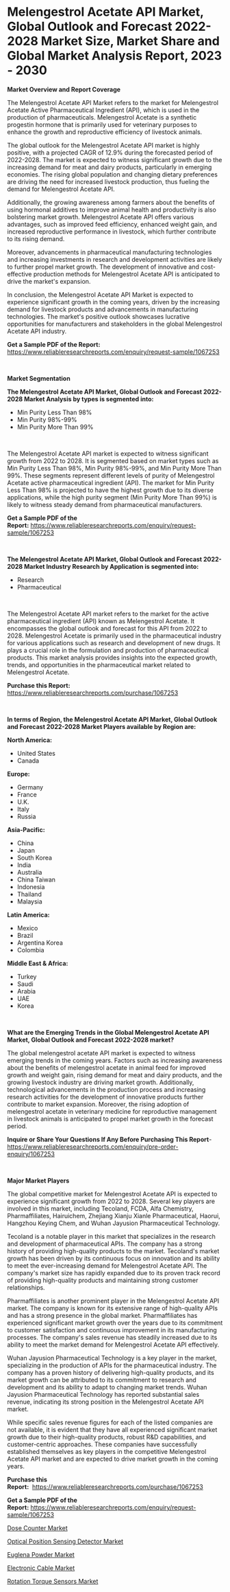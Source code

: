 <p><h1>Melengestrol Acetate API Market, Global Outlook and Forecast 2022-2028 Market Size, Market Share and Global Market Analysis Report, 2023 - 2030</h1></p><p><strong>Market Overview and Report Coverage</strong></p>
<p><p>The Melengestrol Acetate API Market refers to the market for Melengestrol Acetate Active Pharmaceutical Ingredient (API), which is used in the production of pharmaceuticals. Melengestrol Acetate is a synthetic progestin hormone that is primarily used for veterinary purposes to enhance the growth and reproductive efficiency of livestock animals.</p><p>The global outlook for the Melengestrol Acetate API market is highly positive, with a projected CAGR of 12.9% during the forecasted period of 2022-2028. The market is expected to witness significant growth due to the increasing demand for meat and dairy products, particularly in emerging economies. The rising global population and changing dietary preferences are driving the need for increased livestock production, thus fueling the demand for Melengestrol Acetate API.</p><p>Additionally, the growing awareness among farmers about the benefits of using hormonal additives to improve animal health and productivity is also bolstering market growth. Melengestrol Acetate API offers various advantages, such as improved feed efficiency, enhanced weight gain, and increased reproductive performance in livestock, which further contribute to its rising demand.</p><p>Moreover, advancements in pharmaceutical manufacturing technologies and increasing investments in research and development activities are likely to further propel market growth. The development of innovative and cost-effective production methods for Melengestrol Acetate API is anticipated to drive the market's expansion.</p><p>In conclusion, the Melengestrol Acetate API Market is expected to experience significant growth in the coming years, driven by the increasing demand for livestock products and advancements in manufacturing technologies. The market's positive outlook showcases lucrative opportunities for manufacturers and stakeholders in the global Melengestrol Acetate API industry.</p></p>
<p><strong>Get a Sample PDF of the Report:</strong> <a href="https://www.reliableresearchreports.com/enquiry/request-sample/1067253">https://www.reliableresearchreports.com/enquiry/request-sample/1067253</a></p>
<p>&nbsp;</p>
<p><strong>Market Segmentation</strong></p>
<p><strong>The Melengestrol Acetate API Market, Global Outlook and Forecast 2022-2028 Market Analysis by types is segmented into:</strong></p>
<p><ul><li>Min Purity Less Than 98%</li><li>Min Purity 98%-99%</li><li>Min Purity More Than 99%</li></ul></p>
<p>&nbsp;</p>
<p><p>The Melengestrol Acetate API market is expected to witness significant growth from 2022 to 2028. It is segmented based on market types such as Min Purity Less Than 98%, Min Purity 98%-99%, and Min Purity More Than 99%. These segments represent different levels of purity of Melengestrol Acetate active pharmaceutical ingredient (API). The market for Min Purity Less Than 98% is projected to have the highest growth due to its diverse applications, while the high purity segment (Min Purity More Than 99%) is likely to witness steady demand from pharmaceutical manufacturers.</p></p>
<p><strong>Get a Sample PDF of the Report:</strong>&nbsp;<a href="https://www.reliableresearchreports.com/enquiry/request-sample/1067253">https://www.reliableresearchreports.com/enquiry/request-sample/1067253</a></p>
<p>&nbsp;</p>
<p><strong>The Melengestrol Acetate API Market, Global Outlook and Forecast 2022-2028 Market Industry Research by Application is segmented into:</strong></p>
<p><ul><li>Research</li><li>Pharmaceutical</li></ul></p>
<p>&nbsp;</p>
<p><p>The Melengestrol Acetate API market refers to the market for the active pharmaceutical ingredient (API) known as Melengestrol Acetate. It encompasses the global outlook and forecast for this API from 2022 to 2028. Melengestrol Acetate is primarily used in the pharmaceutical industry for various applications such as research and development of new drugs. It plays a crucial role in the formulation and production of pharmaceutical products. This market analysis provides insights into the expected growth, trends, and opportunities in the pharmaceutical market related to Melengestrol Acetate.</p></p>
<p><strong>Purchase this Report:</strong>&nbsp; <a href="https://www.reliableresearchreports.com/purchase/1067253">https://www.reliableresearchreports.com/purchase/1067253</a></p>
<p>&nbsp;</p>
<p><strong>In terms of Region, the Melengestrol Acetate API Market, Global Outlook and Forecast 2022-2028 Market Players available by Region are:</strong></p>
<p>
    <p> <strong> North America: </strong>
        <ul>
            <li>United States</li>
            <li>Canada</li>
        </ul>
        </p> 
    <p> <strong> Europe: </strong>
        <ul>
            <li>Germany</li>
            <li>France</li>
            <li>U.K.</li>
            <li>Italy</li>
            <li>Russia</li>
        </ul>
        </p> 
    <p> <strong> Asia-Pacific: </strong>
        <ul>
            <li>China</li>
            <li>Japan</li>
            <li>South Korea</li>
            <li>India</li>
            <li>Australia</li>
            <li>China Taiwan</li>
            <li>Indonesia</li>
            <li>Thailand</li>
            <li>Malaysia</li>
        </ul>
        </p> 
    <p> <strong> Latin America: </strong>
        <ul>
            <li>Mexico</li>
            <li>Brazil</li>
            <li>Argentina Korea</li>
            <li>Colombia</li>
        </ul>
        </p> 
    <p> <strong> Middle East & Africa: </strong>
        <ul>
            <li>Turkey</li>
            <li>Saudi</li>
            <li>Arabia</li>
            <li>UAE</li>
            <li>Korea</li>
        </ul>
    </p>
    </p>
<p>&nbsp;</p>
<p><strong>What are the Emerging Trends in the Global Melengestrol Acetate API Market, Global Outlook and Forecast 2022-2028 market?</strong></p>
<p><p>The global melengestrol acetate API market is expected to witness emerging trends in the coming years. Factors such as increasing awareness about the benefits of melengestrol acetate in animal feed for improved growth and weight gain, rising demand for meat and dairy products, and the growing livestock industry are driving market growth. Additionally, technological advancements in the production process and increasing research activities for the development of innovative products further contribute to market expansion. Moreover, the rising adoption of melengestrol acetate in veterinary medicine for reproductive management in livestock animals is anticipated to propel market growth in the forecast period.</p></p>
<p><strong>Inquire or Share Your Questions If Any Before Purchasing This Report</strong>- <a href="https://www.reliableresearchreports.com/enquiry/pre-order-enquiry/1067253">https://www.reliableresearchreports.com/enquiry/pre-order-enquiry/1067253</a></p>
<p>&nbsp;</p>
<p><strong>Major Market Players</strong></p>
<p><p>The global competitive market for Melengestrol Acetate API is expected to experience significant growth from 2022 to 2028. Several key players are involved in this market, including Tecoland, FCDA, Alfa Chemistry, Pharmaffiliates, Hairuichem, Zhejiang Xianju Xianle Pharmaceutical, Haorui, Hangzhou Keying Chem, and Wuhan Jayusion Pharmaceutical Technology. </p><p>Tecoland is a notable player in this market that specializes in the research and development of pharmaceutical APIs. The company has a strong history of providing high-quality products to the market. Tecoland's market growth has been driven by its continuous focus on innovation and its ability to meet the ever-increasing demand for Melengestrol Acetate API. The company's market size has rapidly expanded due to its proven track record of providing high-quality products and maintaining strong customer relationships.</p><p>Pharmaffiliates is another prominent player in the Melengestrol Acetate API market. The company is known for its extensive range of high-quality APIs and has a strong presence in the global market. Pharmaffiliates has experienced significant market growth over the years due to its commitment to customer satisfaction and continuous improvement in its manufacturing processes. The company's sales revenue has steadily increased due to its ability to meet the market demand for Melengestrol Acetate API effectively.</p><p>Wuhan Jayusion Pharmaceutical Technology is a key player in the market, specializing in the production of APIs for the pharmaceutical industry. The company has a proven history of delivering high-quality products, and its market growth can be attributed to its commitment to research and development and its ability to adapt to changing market trends. Wuhan Jayusion Pharmaceutical Technology has reported substantial sales revenue, indicating its strong position in the Melengestrol Acetate API market.</p><p>While specific sales revenue figures for each of the listed companies are not available, it is evident that they have all experienced significant market growth due to their high-quality products, robust R&D capabilities, and customer-centric approaches. These companies have successfully established themselves as key players in the competitive Melengestrol Acetate API market and are expected to drive market growth in the coming years.</p></p>
<p><strong>Purchase this Report:</strong>&nbsp;&nbsp;<a href="https://www.reliableresearchreports.com/purchase/1067253">https://www.reliableresearchreports.com/purchase/1067253</a></p>
<p></p>
<p><strong>Get a Sample PDF of the Report:</strong>&nbsp;<a href="https://www.reliableresearchreports.com/enquiry/request-sample/1067253">https://www.reliableresearchreports.com/enquiry/request-sample/1067253</a></p>
<p><p><a href="https://medium.com/@siennaferry2023/dose-counter-market-size-growth-forecast-2023-2030-c56d12b55a09">Dose Counter Market</a></p><p><a href="https://www.reportprime.com/optical-position-sensing-detector-r5225">Optical Position Sensing Detector Market</a></p><p><a href="https://medium.com/@marcoslemke2023/euglena-powder-market-size-growth-forecast-2023-2030-dad8e054d149">Euglena Powder Market</a></p><p><a href="https://www.linkedin.com/pulse/electronic-cable-market-share-amp-new-trends-analysis-mo1xe/">Electronic Cable Market</a></p><p><a href="https://www.reportprime.com/rotation-torque-sensors-r5228">Rotation Torque Sensors Market</a></p></p>